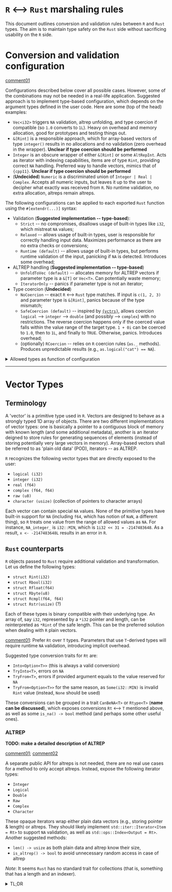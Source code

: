 # `R` <--> `Rust` marshaling rules

This document outlines conversion and validation rules between `R` and `Rust` types.
The aim is to maintain type safety on the `Rust` side without sacrificing usability on the `R` side.


# Conversion and validation configuration
[comment01](https://github.com/extendr/extendr/pull/261#discussion_r690303432)

Configurations described below cover all possible cases. However, some of the combinations may not be needed in a real-life application. Suggested approach is to implement type-based configuration, which depends on the argument types defined in the user code. Here are some (top of the head) examples:

- `Vec<i32>` triggers `NA` validation, altrep unfolding, and type coercion if compatible (so `1.0` converts to `1L`). Heavy on overhead and memory allocation, good for prototypes and testing things out.
- `&[Rint]` is a responsible approach, which for array-based vectors of type `integer()` results in no allocations and no validation (zero overhead in the wrapper). **Unclear if type coercion should be performed**
- `Integer` is an obscure wrapper of either `&[Rint]` or some `AltRepInt`. Acts as iterator with indexing capabilities, items are of type `Rint`, providing correct `NA` handling. Preferred way to handle vectors, mimics that of `{cpp11}`. **Unclear if type coercion should be performed**
- (**Undecided**) `Numeric` is a discriminated union of `Integer | Real | Complex`. Accepts all numeric inputs, but leaves it up to the user to decipher what exactly was received from `R`. No runtime validation, no extra allocation, altreps remain altreps. 


The following configurations can be applied to each exported `Rust` function using the `#[extendr(...)]` syntax:
- Validation (**Suggested implementation -- type-based**):
  - `Strict` -- no compromises, disallows usage of built-in types like `i32`, which mistreat `NA` values;
  - `Relaxed` -- allows usage of built-in types, user is responsible for correctly handling input data. Maximizes performance as there are no extra checks or conversions;
  - `Runtime (default)` -- allows usage of built-in types, but performs runtime validation of the input, panicking if `NA` is detected. Introduces some overhead;
- ALTREP handling (**Suggested implementation -- type-based**)
  - `UnfoldToVec (default)` -- allocates memory for ALTREP vectors if parameter type is a `&[T]` or `Vec<T>`. Can potentially waste memory;
  - `IteratorOnly` -- panics if parameter type is not an iterator;
- Type coercion (**Undecided**)
  - `NoCoercion` -- exact `R` <--> `Rust` type matches. If input is `c(1, 2, 3)` and parameter type is `&[Rint]`, panics because of the type mismatch;
  - `SafeCoercion (default)` -- inspired by [`{vctrs}`](https://vctrs.r-lib.org/reference/theory-faq-coercion.html), allows coercion `logical` --> `integer` --> `double` (and possibly --> `complex`) with no restrictions. The reverse coercion happens only if the coerced value falls within the value range of the target type. `1 + 0i` can be coerced to `1.0`, then to `1L`, and finally to `TRUE`. Otherwise, panics. Introduces overhead;
  - (optionally) `RCoercion` -- relies on `R` coercion rules (`as._` methods). Produces unpredictable results (e.g., `as.logical("cat") == NA`).

<details>
<summary>Allowed types as function of configuration</summary>

| Validation |   ALTREP       | Allowed `Rust` types |
| ---------- | ---------      | ------------ |
| `Strict`   | `UnfoldToVec`  | `Vec<Rint>`; `&[Rint]`; `Integer` |
| `Strict`   | `IteratorOnly` | `Integer` |
| `Relaxed`  | `UnfoldToVec`  | `Vec<Rint>`; `&[Rint]`; `Integer`; `Vec<i32>`; `&[i32]` |
| `Relaxed`  | `IteratorOnly` | `Integer` ; `Integer`|
| `Runtime`  | `UnfoldToVec`  | Any |
| `Runtime`  | `IteratorOnly` | `Integer` |

</details>

----------------------------------------------------------------------------

# Vector Types
## Terminology
A 'vector' is a primitive type used in `R`. Vectors are designed to behave as a strongly typed 1D array of objects. There are two different implementations of vector types: one is basically a pointer to a contiguous block of memory with known length (and some additional metadata), another is an iterator deigned to store rules for generating sequences of elements (instead of storing potentially very large vectors in memory). Array-based vectors shall be referred to as 'plain old data' (POD), iterators -- as ALTREP.

`R` recognizes the following vector types that are directly exposed to the user:
 - `logical (i32)`
 - `integer (i32)`
 - `real (f64)`
 - `complex (f64, f64)`
 - `raw (u8)`
 - `character (usize)` (collection of pointers to character arrays)

Each vector can contain special `NA` values. None of the primitive types have built-in support for `NA` (including `f64`, which has notion of `NaN`, a different thing), so `R` treats one value from the range of allowed values as `NA`. For instance, `NA_integer_` is `i32::MIN`, which is `1i32 << 31 = -2147483648`. As a result, `x <- -2147483648L` results in an error in `R`.

## `Rust` counterparts

`R` objects passed to `Rust` require additional validation and transformation. Let us define the following types:
- `struct Rint(i32)`
- `struct Rbool(i32)`
- `struct Rfloat(f64)`
- `struct Rbyte(u8)`
- `struct Rcmpl(f64, f64)`
- `struct Rstr(usize)` (?)

Each of these types is binary compatible with their underlying type. An array of, say `i32`, represented by a `*i32` pointer and length, can be reinterpreted as `*Rint` of the safe length. 
This can be the preferred solution when dealing with `R` plain vectors.

[comment01](https://github.com/extendr/extendr/pull/261#issuecomment-901096354):
Prefer `Rt` over `T` types. Parameters that use `T`-derived types will require runtime `NA` validation, introducing implicit overhead.

Suggested type conversion traits for `Rt` are:
- `Into<Option<T>>` (this is always a valid conversion)
- `TryInto<T>`, errors on `NA`
- `TryFrom<T>`, errors if provided argument equals to the value reserved for `NA`
- `TryFrom<Option<T>>` for the same reason, as `Some(i32::MIN)` is invalid `Rint` value (instead, `None` should be used)

These conversions can be grouped in a trait `CanBeNA<T>` or `Rtype<T>` (**name can be discussed**), which exposes conversions `Rt` <--> `T` mentioned above, as well as some `is_na() -> bool` method (and perhaps some other useful ones).



### ALTREP
**TODO: make a detailed description of ALTREP**

[comment01](https://github.com/extendr/extendr/pull/261#discussion_r690781040); 
[comment02](https://github.com/extendr/extendr/pull/261#discussion_r690786944)

A separate public API for altreps is not needed, there are no real use cases for a method to only accept altreps. Instead, expose the following iterator types:
- `Integer`
- `Logical`
- `Double`
- `Raw`
- `Complex`
- `Character`

These opaque iterators wrap either plain data vectors (e.g., storing pointer & length) or altreps. 
They should likely implement `std::iter::Iterator<Item = Rt>` to support `NA` validation, as well as `std::ops::Index<Output = Rt>`.
Another suggested methods:
- `len() -> usize` as both plain data and altrep know their size,
- `is_altrep() -> bool` to avoid unnecessary random access in case of altrep

*Note*: It seems `Rust` has no standard trait for collections (that is, something that has a length and an indexer).



<details>
<summary> TL;DR </summary>
Here is a set of functions with different parameter types and allowed arguments.

1. Default (aka comfortable on both ends)
```Rust
#[extendr]
fn fn_1(x : &[i32])
```
| `R` type               | Allocation  | Coercion | Error            | Validation         |
| ---------------------- | ----------- | -------- | ---------------- | ------------------ |
| `integer()`            | No          | No       |  If `NA` found   | Runtime            |
| `altrep_integer()`     | Yes         | No       |  If `NA` found   | Runtime            |
| `real()` / `complex()` | Yes         | Yes      |  If `NA` found   | Runtime |

2. Close to metal (aka performance)
```Rust
#[extendr(validation = Relaxed, altrep_handling = IteratorOnly, coercion = NoCoercion)]
fn fn_2(x : Integer)
```
| `R` type               | Allocation  | Coercion | Error            | Validation  |
| ---------------------- | ----------- | -------- | ---------------- | ----------- |
| `integer()`            | No          | No       |  No              | None        |
| `altrep_integer()`     | No          | No       |  No              | None        |

3. Reasonable 
```Rust
#[extendr(validation = Strict, altrep_handling = UnfoldToVec, coercion = SafeCoercion)]
fn fn_3(x : &[Rint])
```
| `R` type               | Allocation  | Coercion | Error               | Validation         |
| ---------------------- | ----------- | -------- | ------------------- | ------------------ |
| `integer()`            | No          | No       |  No                 | User               |
| `altrep_integer()`     | Yes         | No       |  No                 | User               |
| `real()` / `complex()` | Yes         | Yes      |  If `x != floor(x)` | Runtime & User     |

</details>